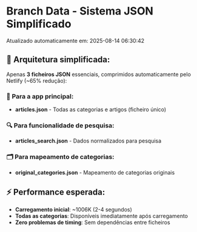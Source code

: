 # Branch Data - Sistema JSON Simplificado
Atualizado automaticamente em: 2025-08-14 06:30:42

## 🎯 Arquitetura simplificada:
Apenas **3 ficheiros JSON** essenciais, comprimidos automaticamente pelo Netlify (~65% redução):

### 📱 Para a app principal:
- **articles.json** - Todas as categorias e artigos (ficheiro único)

### 🔍 Para funcionalidade de pesquisa:
- **articles_search.json** - Dados normalizados para pesquisa

### 🗂️ Para mapeamento de categorias:
- **original_categories.json** - Mapeamento de categorias originais

## ⚡ Performance esperada:
- **Carregamento inicial**: ~1006K (2-4 segundos)
- **Todas as categorias**: Disponíveis imediatamente após carregamento
- **Zero problemas de timing**: Sem dependências entre ficheiros
